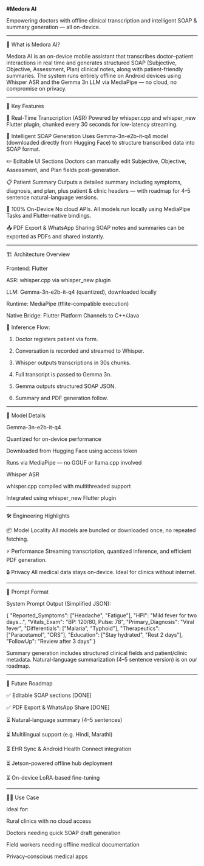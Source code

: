 **#Medora AI**

Empowering doctors with offline clinical transcription and intelligent SOAP & summary generation — all on-device.


---

🧠 What is Medora AI?

Medora AI is an on-device mobile assistant that transcribes doctor–patient interactions in real time and generates structured SOAP (Subjective, Objective, Assessment, Plan) clinical notes, along with patient-friendly summaries. The system runs entirely offline on Android devices using Whisper ASR and the Gemma 3n LLM via MediaPipe — no cloud, no compromise on privacy.


---

🚀 Key Features

🎤 Real-Time Transcription (ASR)
Powered by whisper.cpp and whisper_new Flutter plugin, chunked every 30 seconds for low-latency streaming.

🧾 Intelligent SOAP Generation
Uses Gemma-3n-e2b-it-q4 model (downloaded directly from Hugging Face) to structure transcribed data into SOAP format.

✏️ Editable UI Sections
Doctors can manually edit Subjective, Objective, Assessment, and Plan fields post-generation.

📋 Patient Summary
Outputs a detailed summary including symptoms, diagnosis, and plan, plus patient & clinic headers — with roadmap for 4–5 sentence natural-language versions.

📱 100% On-Device
No cloud APIs. All models run locally using MediaPipe Tasks and Flutter-native bindings.

📤 PDF Export & WhatsApp Sharing
SOAP notes and summaries can be exported as PDFs and shared instantly.



---

🏗️ Architecture Overview

Frontend: Flutter

ASR: whisper.cpp via whisper_new plugin

LLM: Gemma-3n-e2b-it-q4 (quantized), downloaded locally

Runtime: MediaPipe (tflite-compatible execution)

Native Bridge: Flutter Platform Channels to C++/Java


🧬 Inference Flow:

1. Doctor registers patient via form.


2. Conversation is recorded and streamed to Whisper.


3. Whisper outputs transcriptions in 30s chunks.


4. Full transcript is passed to Gemma 3n.


5. Gemma outputs structured SOAP JSON.


6. Summary and PDF generation follow.




---

🧠 Model Details

Gemma-3n-e2b-it-q4

Quantized for on-device performance

Downloaded from Hugging Face using access token

Runs via MediaPipe — no GGUF or llama.cpp involved


Whisper ASR

whisper.cpp compiled with multithreaded support

Integrated using whisper_new Flutter plugin




---

🛠️ Engineering Highlights

📦 Model Locality
All models are bundled or downloaded once, no repeated fetching.

⚡ Performance
Streaming transcription, quantized inference, and efficient PDF generation.

🔒 Privacy
All medical data stays on-device. Ideal for clinics without internet.



---

🧪 Prompt Format

System Prompt Output (Simplified JSON):

{
  "Reported_Symptoms": ["Headache", "Fatigue"],
  "HPI": "Mild fever for two days...",
  "Vitals_Exam": "BP: 120/80, Pulse: 78",
  "Primary_Diagnosis": "Viral fever",
  "Differentials": ["Malaria", "Typhoid"],
  "Therapeutics": ["Paracetamol", "ORS"],
  "Education": ["Stay hydrated", "Rest 2 days"],
  "FollowUp": "Review after 3 days"
}

Summary generation includes structured clinical fields and patient/clinic metadata. Natural-language summarization (4–5 sentence version) is on our roadmap.


---

🧭 Future Roadmap

✅ Editable SOAP sections [DONE]

✅ PDF Export & WhatsApp Share [DONE]

⏳ Natural-language summary (4–5 sentences)

⏳ Multilingual support (e.g. Hindi, Marathi)

⏳ EHR Sync & Android Health Connect integration

⏳ Jetson-powered offline hub deployment

⏳ On-device LoRA-based fine-tuning



---

👨‍⚕️ Use Case

Ideal for:

Rural clinics with no cloud access

Doctors needing quick SOAP draft generation

Field workers needing offline medical documentation

Privacy-conscious medical apps

